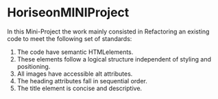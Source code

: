 # HoriseonMINIProject

In this Mini-Project the work mainly consisted in Refactoring an existing code to meet the following set of standards:

1. The code have semantic HTMLelements.
2. These elements follow a logical structure independent of styling and positioning.
3. All images have accessible alt attributes.
4. The heading attributes fall in sequential order.
5. The title element is concise and descriptive.

